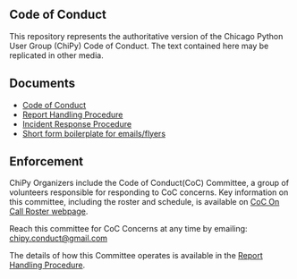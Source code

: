 ## Code of Conduct

This repository represents the authoritative version of the Chicago Python
User Group (ChiPy) Code of Conduct. The text contained here may be replicated
in other media.

## Documents

* [Code of Conduct](./code-of-conduct.md)
* [Report Handling Procedure](./report-handling-procedure.md)
* [Incident Response Procedure](./incident-response.md)
* [Short form boilerplate for emails/flyers](./boilerplate-short-form.md)

## Enforcement

ChiPy Organizers include the Code of Conduct(CoC) Committee, a group of
volunteers responsible for responding to CoC concerns. Key information on this
committee, including the roster and schedule, is available on [CoC On Call
Roster webpage](http://www.chipy.org/pages/conduct-on-call/).

Reach this committee for CoC Concerns at any time by emailing:
[chipy.conduct@gmail.com](mailto:chipy.conduct@gmail.com)

The details of how this Committee operates is available in the [Report Handling
Procedure](./report-handling-procedure.md).

